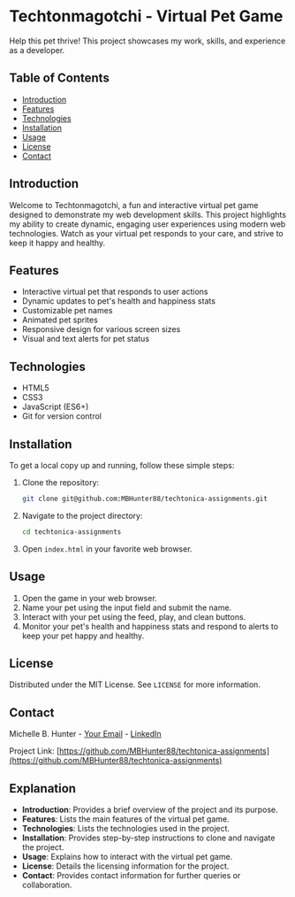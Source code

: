 # Techtonmagotchi - Virtual Pet Game

Help this pet thrive! This project showcases my work, skills, and experience as a developer.

## Table of Contents
- [Introduction](#introduction)
- [Features](#features)
- [Technologies](#technologies)
- [Installation](#installation)
- [Usage](#usage)
- [License](#license)
- [Contact](#contact)

## Introduction
Welcome to Techtonmagotchi, a fun and interactive virtual pet game designed to demonstrate my web development skills. This project highlights my ability to create dynamic, engaging user experiences using modern web technologies. Watch as your virtual pet responds to your care, and strive to keep it happy and healthy.

## Features
- Interactive virtual pet that responds to user actions
- Dynamic updates to pet's health and happiness stats
- Customizable pet names
- Animated pet sprites
- Responsive design for various screen sizes
- Visual and text alerts for pet status

## Technologies
- HTML5
- CSS3
- JavaScript (ES6+)
- Git for version control

## Installation
To get a local copy up and running, follow these simple steps:

1. Clone the repository:
    ```sh
    git clone git@github.com:MBHunter88/techtonica-assignments.git
    ```
2. Navigate to the project directory:
    ```sh
    cd techtonica-assignments
    ```
3. Open `index.html` in your favorite web browser.

## Usage
1. Open the game in your web browser.
2. Name your pet using the input field and submit the name.
3. Interact with your pet using the feed, play, and clean buttons.
4. Monitor your pet's health and happiness stats and respond to alerts to keep your pet happy and healthy.

## License
Distributed under the MIT License. See `LICENSE` for more information.

## Contact
Michelle B. Hunter - [Your Email](chellehunt88@gmail.com) - [LinkedIn](www.linkedin.com/in/michelle-bedfordhunter)

Project Link: [https://github.com/MBHunter88/techtonica-assignments](https://github.com/MBHunter88/techtonica-assignments)

## Explanation
- **Introduction**: Provides a brief overview of the project and its purpose.
- **Features**: Lists the main features of the virtual pet game.
- **Technologies**: Lists the technologies used in the project.
- **Installation**: Provides step-by-step instructions to clone and navigate the project.
- **Usage**: Explains how to interact with the virtual pet game.
- **License**: Details the licensing information for the project.
- **Contact**: Provides contact information for further queries or collaboration.
